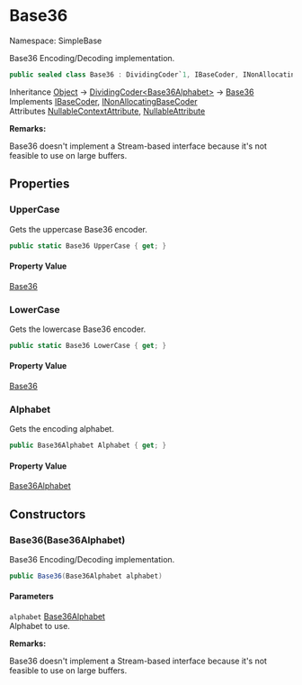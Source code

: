 # Base36

Namespace: SimpleBase

Base36 Encoding/Decoding implementation.

```csharp
public sealed class Base36 : DividingCoder`1, IBaseCoder, INonAllocatingBaseCoder
```

Inheritance [Object](https://docs.microsoft.com/en-us/dotnet/api/system.object) → [DividingCoder&lt;Base36Alphabet&gt;](./simplebase.dividingcoder-1.md) → [Base36](./simplebase.base36.md)<br>
Implements [IBaseCoder](./simplebase.ibasecoder.md), [INonAllocatingBaseCoder](./simplebase.inonallocatingbasecoder.md)<br>
Attributes [NullableContextAttribute](https://docs.microsoft.com/en-us/dotnet/api/system.runtime.compilerservices.nullablecontextattribute), [NullableAttribute](https://docs.microsoft.com/en-us/dotnet/api/system.runtime.compilerservices.nullableattribute)

**Remarks:**

Base36 doesn't implement a Stream-based interface because it's not feasible to use
 on large buffers.

## Properties

### **UpperCase**

Gets the uppercase Base36 encoder.

```csharp
public static Base36 UpperCase { get; }
```

#### Property Value

[Base36](./simplebase.base36.md)<br>

### **LowerCase**

Gets the lowercase Base36 encoder.

```csharp
public static Base36 LowerCase { get; }
```

#### Property Value

[Base36](./simplebase.base36.md)<br>

### **Alphabet**

Gets the encoding alphabet.

```csharp
public Base36Alphabet Alphabet { get; }
```

#### Property Value

[Base36Alphabet](./simplebase.base36alphabet.md)<br>

## Constructors

### **Base36(Base36Alphabet)**

Base36 Encoding/Decoding implementation.

```csharp
public Base36(Base36Alphabet alphabet)
```

#### Parameters

`alphabet` [Base36Alphabet](./simplebase.base36alphabet.md)<br>
Alphabet to use.

**Remarks:**

Base36 doesn't implement a Stream-based interface because it's not feasible to use
 on large buffers.
